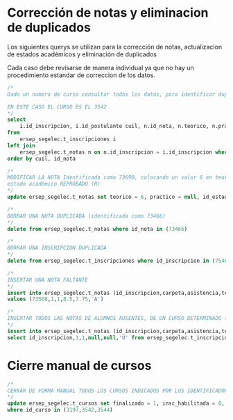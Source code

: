 # Corrección de notas y eliminacion de duplicados

Los siguientes querys se utilizan para la corrección de notas, actualizacion de estados académicos y eliminación de duplicados

Cada caso debe revisarse de manera individual ya que no hay un procedimiento estandar de correccion de los datos.

``` sql
/* 
Dado un numero de curso consultar todos los datos, para identificar duplicados y notas 

EN ESTE CASO EL CURSO ES EL 3542
*/
select 
    i.id_inscripcion, i.id_postulante cuil, n.id_nota, n.teorico, n.practico, n.id_estado_academico
from 
    ersep_segelec.t_inscripciones i
left join 
    ersep_segelec.t_notas n on n.id_inscripcion = i.id_inscripcion where i.id_curso = 3542 
order by cuil, id_nota

/*
MODIFICAR LA NOTA Identificada como 73690, colocando un valor 6 en teorico, sin práctico (NULL) y con
estado académico REPROBADO (R)
*/
update ersep_segelec.t_notas set teorico = 6, practico = null, id_estado_academico = 'R' where id_nota = 73690

/*
BORRAR UNA NOTA DUPLICADA (identificada como 73466)
*/
delete from ersep_segelec.t_notas where id_nota in (73466)

/*
BORRAR UNA INSCRIPCION DUPLICADA
*/
delete from ersep_segelec.t_inscripciones where id_inscripcion in (75409)

/*
INSERTAR UNA NOTA FALTANTE
*/
insert into ersep_segelec.t_notas (id_inscripcion,carpeta,asistencia,teorico,practico,id_estado_academico)
values (73508,1,1,8.5,7.75,'A')

/*
INSERTAR TODOS LAS NOTAS DE ALUMNOS AUSENTES, DE UN CURSO DETERMINADO (3542)
*/
insert into ersep_segelec.t_notas (id_inscripcion,carpeta,asistencia,teorico,practico,id_estado_academico)
select id_inscripcion,1,1,null,null,'U' from ersep_segelec.t_inscripciones where id_curso = 3542

```

# Cierre manual de cursos

``` sql
/*
CERRAR DE FORMA MANUAL TODOS LOS CURSOS INDICADOS POR LOS IDENTIFICADORES ENTRE PARÉNTESIS
*/
update ersep_segelec.t_cursos set finalizado = 1, insc_habilitada = 0, enabled = 0
where id_curso in (3197,3542,3544)
```
